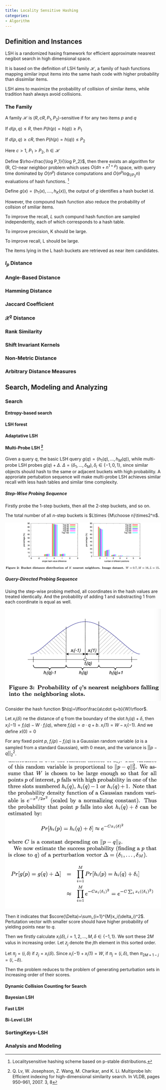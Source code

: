 ```yaml
---
title: Locality Sensitive Hashing
categories:
- Algorithm
---
```


## Definition and Instances

LSH is a randomized hasing framework for efficient approximate neasrest negibot search in high dimensional space.

It is based on the definition of LSH family $\mathcal{H}$, a family of hash functions mapping similar input items into the same hash code with higher probability than dissimilar items.

LSH aims to maximize the probability of collision of similar items, while tradition hash always avoid collisions.

### The Family

A family $\mathcal{H}$ is $(R, cR, P_1, P_2)$-sensitive if for any two items $p$ and $q$

If $d(p, q)\le R$, then $P(h(p)=h(q))\ge P_1​$

If $d(p, q)\ge cR$, then $P(h(p)=h(q))\le P_2$

Here $c>1$, $P_1>P_2$, $h\in\mathcal{H}$

Define $\rho=\frac{\log P_1}{\log P_2}$, then there exists an algorithm for (R, C)-near neighbor problem which uses $O(dn+n^{1+\rho})$ space, with query time dominated by $O(n^{\rho})$ distance computations and $O(n^{\rho}\log_{1/P_2}n)$ evaluations of hash functions. [^fn1]

[^fn1]: Localitysensitive hashing scheme based on p-stable distributions.

Define $g(x)=(h_1(x), ...., h_K(x))$, the output of $g$ identifies a hash bucket id.

However, the compound hash function also reduce the probability of collsion of smiliar items.

To improve the recall, $L$ such compund hash function are sampled independently, each of which corresponds to a hash table.



To improve precision, K should be large.

To improve recall, L should be large.

The items lying in the L hash buckets are retrieved as near item candidates.

### $l_p$ Distance

### Angle-Based Distance

### Hamming Distance

### Jaccard Coefficient

### $\mathcal{X}^2$ Distance

### Rank Similarity

### Shift Invariant Kernels

### Non-Metric Distance

### Arbitrary Distance Measures

## Search, Modeling and Analyzing

### Search

#### Entropy-based search

#### LSH forest

#### Adaptative LSH

#### Multi-Probe LSH [^multi-probe-lsh]

Given a query $q$, the basic LSH query $g(q)=(h_1(q), ..., h_M(q))$, while multi-probe LSH probes $g(q)+\Delta$. $\Delta=(\delta_1, ..., \delta_M), \delta_i\in\{-1, 0, 1\}$, since similar objects should hash to the same or adjacent buckets with high probability. A approriate pertubation sequence will make multi-probe LSH achieves similar recall with less hash tables and similar time complexity.

##### Step-Wise Probing Sequence

Firstly probe the 1-step buckets, then all the 2-step buckets, and so on.

The total number of all $n$-step buckets is $L\times {M\choose n}\times2^n$.

![image-20190525212643536](locality_sensitive_hash/image-20190525212643536.png)

##### Query-Directed Probing Sequence

Using the step-wise probing method, all coordinates in the hash values are treated identically. And the probability of adding 1 and substracting 1 from each coordinate is equal as well.

![image-20190525213133478](locality_sensitive_hash/image-20190525213133478.png)

Consider the hash function $h(q)=\lfloor\frac{a\cdot q+b}{W}\rfloor$.

Let $x_i(\delta)$ ne the distance of $q$ from the boundary of the slot $h_i(q)+\delta$, then $x_i(-1)=f_i(q)-W\cdot f_i(q)$, where $f_i(q)=a\cdot q + b$. $x_i(1)=W-x_i(-1)$. And we define $x(0)=0$

For any fixed point $p$, $f_i(p)-f_i(q)$ is a Gaussian random variable ($a$ is a sampled from a standard Gaussian), with 0 mean, and the variance is $||p-q||_2^2$.

![image-20190525215318390](locality_sensitive_hash/image-20190525215318390.png)

Then it indicates that $score(\Delta)=\sum_{i=1}^{M}x_i(\delta_i)^2$. Pertutation vector with smaller score should have higher probability of yielding points near to $q$.

Then we firstly calculate $x_i(\delta), i=1, 2, ..., M, \delta\in\{-1,1\}$. We sort these $2M$ valus in increasing order. Let $z_j$ denote the $j$th element in this sorted order.

Let $\pi_j=(i, \delta)$ if $z_j=x_i(\delta)$. Since $x_i(-1)+x_i(1)=W$, if $\pi_j=(i, \delta)$, then $\pi_{2M+1-j}=(i, -\delta)$.

Then the problem reduces to the problem of generating perturbation sets in increasing order of their scores.

[^multi-probe-lsh]: Q. Lv, W. Josephson, Z. Wang, M. Charikar, and K. Li. Multiprobe lsh: Efﬁcient indexing for high-dimensional similarity search. In VLDB, pages 950–961, 2007. 3, 8

#### Dynamic Collision Counting for Search

#### Bayesian LSH

#### Fast LSH

#### Bi-Level LSH

### SortingKeys-LSH

### Analysis and Modeling

